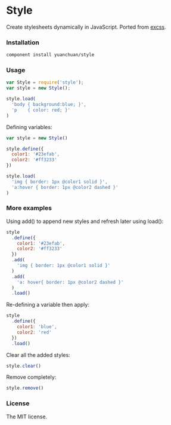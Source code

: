# Style
Create stylesheets dynamically in JavaScript. Ported from [excss](https://github.com/yuanchuan/excss).

### Installation

```bash
component install yuanchuan/style
```


### Usage

```Javascript
var Style = require('style');
var style = new Style();

style.load(
  'body { background:blue; }',
  'p    { color: red; }'
)
```

Defining variables:

```Javascript
var style = new Style()

style.define({
  color1: '#23efab',
  color2: '#ff3233' 
})

style.load(
  'img { border: 1px @color1 solid }',
  'a:hover { border: 1px @color2 dashed }'
)
```

### More examples

Using add() to append new styles and refresh later using load():

```Javascript
style
  .define({
    color1: '#23efab',
    color2: '#ff3233'
  })
  .add(
    'img { border: 1px @color1 solid }'
  )
  .add(
    'a: hover{ border: 1px @color2 dashed }'
  )
  .load()
```

Re-defining a variable then apply:

```Javascript
style
  .define({
    color1: 'blue',
    color2: 'red'
  })
  .load() 
```

Clear all the added styles:

```Javascript
style.clear()
```

Remove completely:

```Javascript
style.remove()
```

### License

The MIT license.
